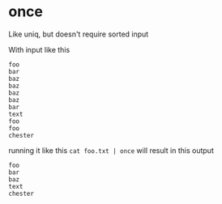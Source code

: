 # once
Like uniq, but doesn't require sorted input

With input like this

```
foo
bar
baz
baz
baz
baz
bar
text
foo
foo
chester
```

running it like this `cat foo.txt | once` will result in this output

```
foo
bar
baz
text
chester
```

